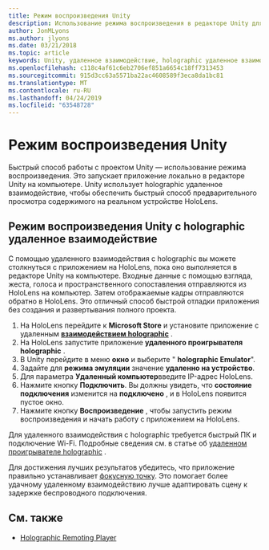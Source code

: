 ```yaml
---
title: Режим воспроизведения Unity
description: Использование режима воспроизведения в редакторе Unity для предварительного просмотра изменений на устройстве без развертывания приложения.
author: JonMLyons
ms.author: jlyons
ms.date: 03/21/2018
ms.topic: article
keywords: Unity, удаленное взаимодействие, holographic удаленное взаимодействие, удаленный плеер holographic
ms.openlocfilehash: c118c4af61c6eb2706ef851a6654c18ff7313453
ms.sourcegitcommit: 915d3cc63a5571ba22ac4608589f3eca8da1bc81
ms.translationtype: MT
ms.contentlocale: ru-RU
ms.lasthandoff: 04/24/2019
ms.locfileid: "63548728"
---
```

# <a name="unity-play-mode"></a>Режим воспроизведения Unity

Быстрый способ работы с проектом Unity — использование режима воспроизведения. Это запускает приложение локально в редакторе Unity на компьютере. Unity использует holographic удаленное взаимодействие, чтобы обеспечить быстрый способ предварительного просмотра содержимого на реальном устройстве HoloLens.

## <a name="unity-play-mode-with-holographic-remoting"></a>Режим воспроизведения Unity с holographic удаленное взаимодействие

С помощью удаленного взаимодействия с holographic вы можете столкнуться с приложением на HoloLens, пока оно выполняется в редакторе Unity на компьютере. Входные данные с помощью взгляда, жеста, голоса и пространственного сопоставления отправляются из HoloLens на компьютер. Затем отображаемые кадры отправляются обратно в HoloLens. Это отличный способ быстрой отладки приложения без создания и развертывания полного проекта.
1. На HoloLens перейдите к **Microsoft Store** и установите приложение с удаленным **[взаимодействием holographic](https://www.microsoft.com/store/p/holographic-remoting-player/9nblggh4sv40)** .
2. На HoloLens запустите приложение **удаленного проигрывателя holographic** .
3. В Unity перейдите в меню **окно** и выберите " **holographic Emulator**".
4. Задайте для **режима эмуляции** значение **удаленно на устройство**.
5. Для параметра **Удаленный компьютер**введите IP-адрес HoloLens.
6. Нажмите кнопку **Подключить**. Вы должны увидеть, что **состояние подключения** изменится на **подключено** , и в HoloLens появится пустое окно.
7. Нажмите кнопку **Воспроизведение** , чтобы запустить режим воспроизведения и начать работу с приложением на HoloLens.

Для удаленного взаимодействия с holographic требуется быстрый ПК и подключение Wi-Fi. Подробные сведения см. в статье об [удаленном проигрывателе holographic](holographic-remoting-player.md) .

Для достижения лучших результатов убедитесь, что приложение правильно устанавливает [фокусную точку](focus-point-in-unity.md). Это помогает более удачному удаленному взаимодействию лучше адаптировать сцену к задержке беспроводного подключения.

## <a name="see-also"></a>См. также
* [Holographic Remoting Player](holographic-remoting-player.md)

